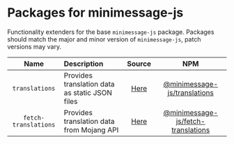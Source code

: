 # Packages for minimessage-js

Functionality extenders for the base ``minimessage-js`` package.
Packages should match the major and minor version of ``minimessage-js``, patch versions may vary.

| Name                   | Description                                       | Source                                                                                        | NPM                                                                                                    |
| :--------------------: | :------------------------------------------------ | :-------------------------------------------------------------------------------------------: | :----------------------------------------------------------------------------------------------------: |
| ``translations``       | Provides translation data as static JSON files    | [Here](https://github.com/WasabiThumb/minimessage-js/tree/master/packages/translations)       | [@minimessage-js/translations](https://www.npmjs.com/package/@minimessage-js/translations)             |
| ``fetch-translations`` | Provides translation data from Mojang API         | [Here](https://github.com/WasabiThumb/minimessage-js/tree/master/packages/fetch-translations) | [@minimessage-js/fetch-translations](https://www.npmjs.com/package/@minimessage-js/fetch-translations) |
